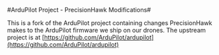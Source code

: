 #ArduPilot Project - PrecisionHawk Modifications#

This is a fork of the ArduPilot project containing changes PrecisionHawk makes to the ArduPilot firmware we ship on our drones. The upstream project is at [https://github.com/ArduPilot/ardupilot](https://github.com/ArduPilot/ardupilot)
